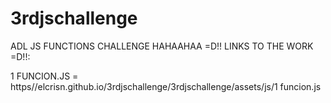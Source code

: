 # 3rdjschallenge
ADL JS FUNCTIONS CHALLENGE HAHAAHAA =D!!
LINKS TO THE WORK =D!!:

1 FUNCION.JS = https//elcrisn.github.io/3rdjschallenge/3rdjschallenge/assets/js/1 funcion.js
